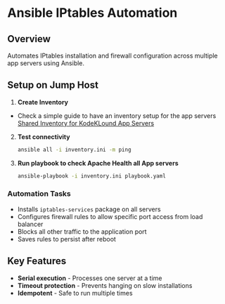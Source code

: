 # Ansible IPtables Automation
## Overview

Automates IPtables installation and firewall configuration across multiple app servers using Ansible.

## Setup on Jump Host

1. **Create Inventory**
- Check a simple guide to have an inventory setup for the app servers
   [Shared Inventory for KodeKLound App Servers](../shared-inventory/README.md)


2. **Test connectivity**
   ```bash
   ansible all -i inventory.ini -m ping
   ```

3. **Run playbook to check Apache Health all App servers**
   ```bash
   ansible-playbook -i inventory.ini playbook.yaml
   ```


### Automation Tasks
- Installs `iptables-services` package on all servers
- Configures firewall rules to allow specific port access from load balancer
- Blocks all other traffic to the application port
- Saves rules to persist after reboot

## Key Features

- **Serial execution** - Processes one server at a time
- **Timeout protection** - Prevents hanging on slow installations
- **Idempotent** - Safe to run multiple times